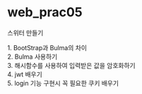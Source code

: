 # web_prac05
스위터 만들기

<p>
  1. BootStrap과 Bulma의 차이<br />
  2. Bulma 사용하기<br />
  3. 해시함수를 사용하여 입력받은 값을 암호화하기<br />
  4. jwt 배우기<br />
  5. login 기능 구현시 꼭 필요한 쿠키 배우기
</p>
